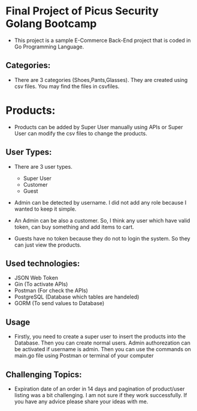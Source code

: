 # Final Project of Picus Security Golang Bootcamp

- This project is a sample E-Commerce Back-End project that is coded in Go Programming Language. 

## Categories:
- There are 3 categories (Shoes,Pants,Glasses). They are created using csv files. You may find the files in csvfiles.
# Products:
- Products can be added by Super User manually using APIs or Super User can modify the csv files to change the products.

## User Types:
- There are 3 user types.
    - Super User
    - Customer
    - Guest

- Admin can be detected by username. I did not add any role because I wanted to keep it simple.
- An Admin can be also a customer. So, I think any user which have valid token, can buy something and add items to cart.
- Guests have no token because they do not to login the system. So they can just view the products.

## Used technologies:
- JSON Web Token
- Gin (To activate APIs)
- Postman (For check the APIs)
- PostgreSQL (Database which tables are handeled)
- GORM (To send values to Database)


## Usage
- Firstly, you need to create a super user to insert the products into the Database. Then you can create normal users. Admin authorezation can be activated if username is admin. Then you can use the commands on main.go file using Postman or terminal of your computer

## Challenging Topics:
- Expiration date of an order in 14 days  and pagination of product/user listing was a bit challenging. I am not sure if they work successfully. If you have any advice please share your ideas with me. 
